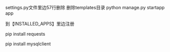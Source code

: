 settings.py文件里边57行删除
删除templates目录
python manage.py startapp app


到【INSTALLED_APPS】里边注册

pip install requests

pip install mysqlclient